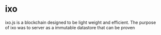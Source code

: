 # ixo
ixo.js is a blockchain designed to be light weight and efficient. The purpose of ixo was to server as a immutable datastore that can be proven